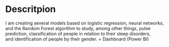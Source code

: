 # Descritpion
I am creating several models based on logistic regression, neural networks, and the Random Forest algorithm to study, among other things, pulse prediction, 
classification of people in relation to their sleep disorders,  \
and identification of people by their gender. + Dashboard (Power BI)
